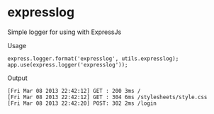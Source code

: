 expresslog
==========

Simple logger for using with ExpressJs

Usage
````
express.logger.format('expresslog', utils.expresslog);
app.use(express.logger('expresslog'));
````

Output
````
[Fri Mar 08 2013 22:42:12] GET : 200 3ms /
[Fri Mar 08 2013 22:42:12] GET : 304 6ms /stylesheets/style.css
[Fri Mar 08 2013 22:42:20] POST: 302 2ms /login
````
